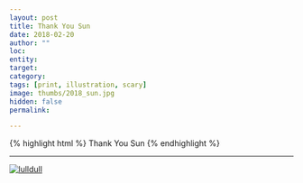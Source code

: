 ```yaml
---
layout: post
title: Thank You Sun
date: 2018-02-20
author: ""
loc: 
entity: 
target: 
category: 
tags: [print, illustration, scary]
image: thumbs/2018_sun.jpg
hidden: false
permalink:

---
```


{% highlight html %}
Thank You Sun
{% endhighlight %}

---


<div class="post_image">
	<a href="{{ site.baseurl }}/images/posts/2018_sun/001.jpg" target="_blank">
	<img src="{{ site.baseurl }}/images/posts/2018_sun/001.jpg" alt="lulldull"></a>
</div>

